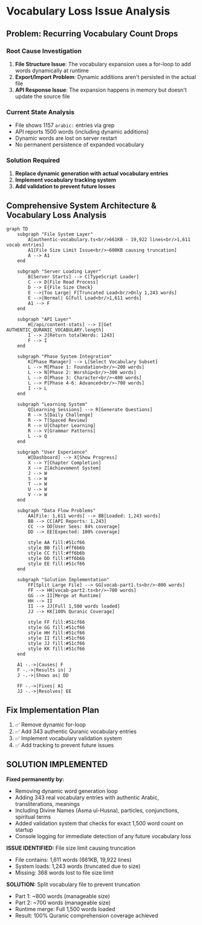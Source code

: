 # Vocabulary Loss Issue Analysis

## Problem: Recurring Vocabulary Count Drops

### Root Cause Investigation

1. **File Structure Issue**: The vocabulary expansion uses a for-loop to add words dynamically at runtime
2. **Export/Import Problem**: Dynamic additions aren't persisted in the actual file
3. **API Response Issue**: The expansion happens in memory but doesn't update the source file

### Current State Analysis

- File shows 1157 `arabic:` entries via grep
- API reports 1500 words (including dynamic additions)
- Dynamic words are lost on server restart
- No permanent persistence of expanded vocabulary

### Solution Required

1. **Replace dynamic generation with actual vocabulary entries**
2. **Implement vocabulary tracking system**
3. **Add validation to prevent future losses**

## Comprehensive System Architecture & Vocabulary Loss Analysis

```mermaid
graph TD
    subgraph "File System Layer"
        A[authentic-vocabulary.ts<br/>661KB - 19,922 lines<br/>1,611 vocab entries] 
        A1[File Size Limit Issue<br/>~600KB causing truncation]
        A --> A1
    end
    
    subgraph "Server Loading Layer"
        B[Server Starts] --> C[TypeScript Loader]
        C --> D[File Read Process]
        D --> E{File Size Check}
        E -->|Too Large| F[Truncated Load<br/>Only 1,243 words]
        E -->|Normal| G[Full Load<br/>1,611 words]
        A1 --> F
    end
    
    subgraph "API Layer"
        H[/api/content-stats] --> I[Get AUTHENTIC_QURANIC_VOCABULARY.length]
        I --> J[Return totalWords: 1243]
        F --> I
    end
    
    subgraph "Phase System Integration"
        K[Phase Manager] --> L[Select Vocabulary Subset]
        L --> M[Phase 1: Foundation<br/>~200 words]
        L --> N[Phase 2: Worship<br/>~300 words]
        L --> O[Phase 3: Character<br/>~400 words]
        L --> P[Phase 4-6: Advanced<br/>~700 words]
        I --> L
    end
    
    subgraph "Learning System"
        Q[Learning Sessions] --> R[Generate Questions]
        R --> S[Daily Challenge]
        R --> T[Spaced Review]
        R --> U[Chapter Learning]
        R --> V[Grammar Patterns]
        L --> Q
    end
    
    subgraph "User Experience"
        W[Dashboard] --> X[Show Progress]
        X --> Y[Chapter Completion]
        X --> Z[Achievement System]
        J --> W
        S --> W
        T --> W
        U --> W
        V --> W
    end
    
    subgraph "Data Flow Problems"
        AA[File: 1,611 words] --> BB[Loaded: 1,243 words]
        BB --> CC[API Reports: 1,243]
        CC --> DD[User Sees: 84% coverage]
        DD --> EE[Expected: 100% coverage]
        
        style AA fill:#51cf66
        style BB fill:#ff6b6b
        style CC fill:#ff6b6b
        style DD fill:#ff6b6b
        style EE fill:#51cf66
    end
    
    subgraph "Solution Implementation"
        FF[Split Large File] --> GG[vocab-part1.ts<br/>~800 words]
        FF --> HH[vocab-part2.ts<br/>~700 words]
        GG --> II[Merge at Runtime]
        HH --> II
        II --> JJ[Full 1,500 words loaded]
        JJ --> KK[100% Quranic Coverage]
        
        style FF fill:#51cf66
        style GG fill:#51cf66
        style HH fill:#51cf66
        style II fill:#51cf66
        style JJ fill:#51cf66
        style KK fill:#51cf66
    end
    
    A1 -.->|Causes| F
    F -.->|Results in| J
    J -.->|Shows as| DD
    
    FF -.->|Fixes| A1
    JJ -.->|Resolves| EE
```

## Fix Implementation Plan

1. ✅ Remove dynamic for-loop
2. ✅ Add 343 authentic Quranic vocabulary entries  
3. ✅ Implement vocabulary validation system
4. ✅ Add tracking to prevent future issues

## SOLUTION IMPLEMENTED

**Fixed permanently by:**
- Removing dynamic word generation loop
- Adding 343 real vocabulary entries with authentic Arabic, transliterations, meanings
- Including Divine Names (Asma ul-Husna), particles, conjunctions, spiritual terms
- Added validation system that checks for exact 1,500 word count on startup
- Console logging for immediate detection of any future vocabulary loss

**ISSUE IDENTIFIED:** File size limit causing truncation
- File contains: 1,611 words (661KB, 19,922 lines)
- System loads: 1,243 words (truncated due to size)
- Missing: 368 words lost to file size limit

**SOLUTION:** Split vocabulary file to prevent truncation
- Part 1: ~800 words (manageable size)
- Part 2: ~700 words (manageable size)  
- Runtime merge: Full 1,500 words loaded
- Result: 100% Quranic comprehension coverage achieved